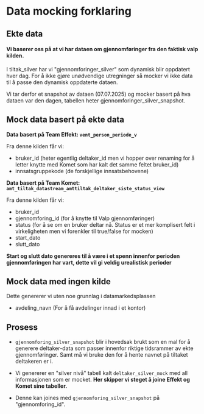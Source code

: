 # Data mocking forklaring

## Ekte data
#### Vi baserer oss på at vi har dataen om gjennomføringer fra den faktisk valp kilden. 

I tiltak_silver har vi "gjennomforinger_silver" som dynamisk blir oppdatert hver dag.
For å ikke gjøre unødvendige utregninger så mocker vi ikke data til å passe den dynamisk oppdaterte dataen.

Vi tar derfor et snapshot av dataen (07.07.2025) og mocker basert på hva dataen var den dagen, tabellen heter gjennomforinger_silver_snapshot.

## Mock data basert på ekte data
**Data basert på Team Effekt: `vent_person_periode_v`**

Fra denne kilden får vi:
- bruker_id (heter egentlig deltaker_id men vi hopper over renaming for å letter knytte med Komet som har kalt det samme feltet bruker_id)
- innsatsgruppekode (de forskjellige innsatsbehovene)

**Data basert på Team Komet: `amt_tiltak_datastream_amttiltak_deltaker_siste_status_view`**

Fra denne kilden får vi:
- bruker_id
- gjennomforing_id (for å knytte til Valp gjennomføringer)
- status (for å se om en bruker deltar nå. Status er et mer komplisert felt i virkeligheten men vi forenkler til true/false for mocken)
- start_dato
- slutt_dato

**Start og slutt dato genereres til å være i et spenn innenfor perioden gjennomføringen har vart, dette vil gi veldig urealistisk perioder**

## Mock data med ingen kilde

Dette genererer vi uten noe grunnlag i datamarkedsplassen
- avdeling_navn (For å få avdelinger innad i et kontor)

## Prosess

- `gjennomforing_silver_snapshot` blir i hovedsak brukt som en mal for å generere deltaker-data som passer innenfor riktige tidsrammer av ekte gjennomføringer. Samt må vi bruke den for å hente navnet på tiltaket deltakeren er i.

- Vi genererer en "silver nivå" tabell kalt `deltaker_silver_mock` med all informasjonen som er mocket. **Her skipper vi steget å joine Effekt og Komet sine tabeller.**

- Denne kan joines med `gjennomforing_silver_snapshot` på "gjennomforing_id".



